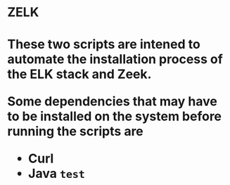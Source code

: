 <h1>ZELK<h1>


These two scripts are intened to automate the installation process of the ELK stack and Zeek.

Some dependencies that may have to be installed on the system before running the scripts are 

- Curl
- Java
```test```

